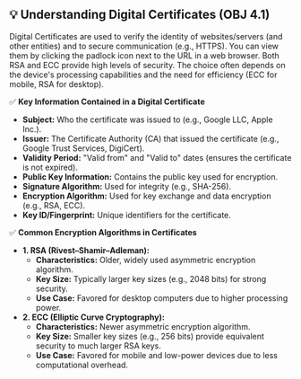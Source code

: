 ## 💡 Understanding Digital Certificates (OBJ 4.1)

Digital Certificates are used to verify the identity of websites/servers (and other entities) and to secure communication (e.g., HTTPS). You can view them by clicking the padlock icon next to the URL in a web browser. Both RSA and ECC provide high levels of security. The choice often depends on the device's processing capabilities and the need for efficiency (ECC for mobile, RSA for desktop).

✅ **Key Information Contained in a Digital Certificate**
- **Subject:** Who the certificate was issued to (e.g., Google LLC, Apple Inc.).
- **Issuer:** The Certificate Authority (CA) that issued the certificate (e.g., Google Trust Services, DigiCert).
- **Validity Period:** "Valid from" and "Valid to" dates (ensures the certificate is not expired).
- **Public Key Information:** Contains the public key used for encryption.
- **Signature Algorithm:** Used for integrity (e.g., SHA-256).
- **Encryption Algorithm:** Used for key exchange and data encryption (e.g., RSA, ECC).
- **Key ID/Fingerprint:** Unique identifiers for the certificate.

✅ **Common Encryption Algorithms in Certificates**
- **1. RSA (Rivest–Shamir–Adleman):**
  - **Characteristics:** Older, widely used asymmetric encryption algorithm.
  - **Key Size:** Typically larger key sizes (e.g., 2048 bits) for strong security.
  - **Use Case:** Favored for desktop computers due to higher processing power.
- **2. ECC (Elliptic Curve Cryptography):**
  - **Characteristics:** Newer asymmetric encryption algorithm.
  - **Key Size:** Smaller key sizes (e.g., 256 bits) provide equivalent security to much larger RSA keys.
  - **Use Case:** Favored for mobile and low-power devices due to less computational overhead.